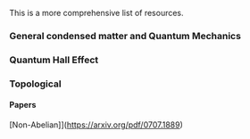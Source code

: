 This is a more comprehensive list of resources.

### General condensed matter and Quantum Mechanics

### Quantum Hall Effect

### Topological 



#### Papers

[Non-Abelian]](https://arxiv.org/pdf/0707.1889)